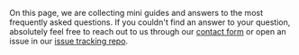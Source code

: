 On this page, we are collecting mini guides and answers to the most frequently asked questions. If you couldn't find an answer to your question, absolutely feel free to reach out to us through our [contact form](https://gitlocalize.com/inquiries/new) or open an issue in our [issue tracking repo](http://github.com/gitlocalize/feedback/issues). 

